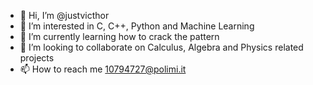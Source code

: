 - 👋 Hi, I’m @justvicthor
- 👀 I’m interested in C, C++, Python and Machine Learning
- 🌱 I’m currently learning how to crack the pattern
- 💞️ I’m looking to collaborate on Calculus, Algebra and Physics related projects
- 📫 How to reach me 10794727@polimi.it

<!---
justvicthor/justvicthor is a ✨ special ✨ repository because its `README.md` (this file) appears on your GitHub profile.
You can click the Preview link to take a look at your changes.
--->
